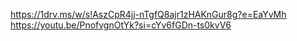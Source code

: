 https://1drv.ms/w/s!AszCpR4jj-nTgfQ8ajr1zHAKnGur8g?e=EaYvMh
https://youtu.be/PnofvgnOtYk?si=cYv6fGDn-ts0kvV6
